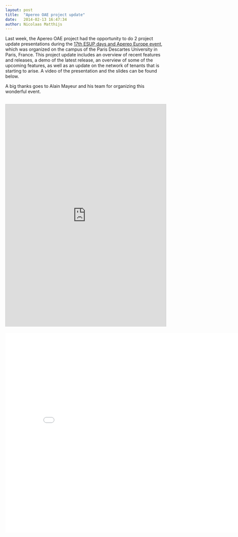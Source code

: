 ```yaml
---
layout: post
title:  "Apereo OAE project update"
date:   2014-02-13 16:47:34
author: Nicolaas Matthijs
---
```

<p>Last week, the Apereo OAE project had the opportunity to do 2 project update presentations during the <a href="https://www.esup-portail.org/pages/viewpage.action?pageId=346554426" target="_blank">17th ESUP days and Apereo Europe event</a>, which was organized on the campus of the Paris Descartes University in Paris, France. This project update includes an overview of recent features and releases, a demo of the latest release, an overview of some of the upcoming features, as well as an update on the network of tenants that is starting to arise. A video of the presentation and the slides can be found below.</p><p>A big thanks goes to Alain Mayeur and his team for organizing this wonderful event.<br /><br /></p><p><iframe style="border: 1px solid #CCC; border-width: 1px 1px 0; margin-bottom: 5px; max-width: 100%;" src="http://www.slideshare.net/slideshow/embed_code/31025495" frameborder="0" marginwidth="0" marginheight="0" scrolling="no" width="840" height="700"></iframe></p><p><iframe src="//www.youtube.com/embed/8IeMf_-GpX8" frameborder="0" width="840" height="630"></iframe></p>
